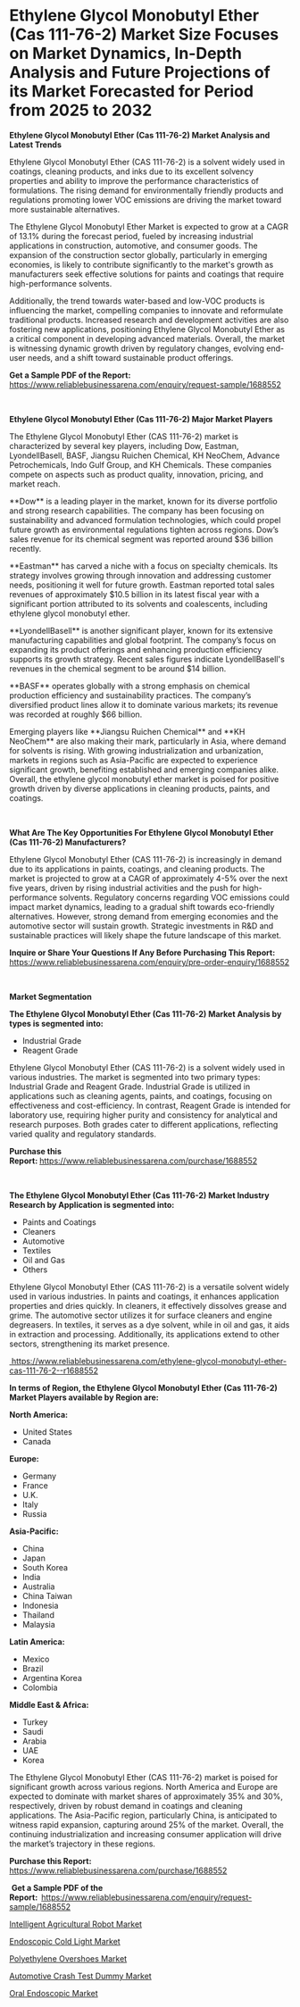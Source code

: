 <p><h1>Ethylene Glycol Monobutyl Ether (Cas 111-76-2) Market Size Focuses on Market Dynamics, In-Depth Analysis and Future Projections of its Market Forecasted for Period from 2025 to 2032</h1></p><p><strong>Ethylene Glycol Monobutyl Ether (Cas 111-76-2) Market Analysis and Latest Trends</strong></p>
<p><p>Ethylene Glycol Monobutyl Ether (CAS 111-76-2) is a solvent widely used in coatings, cleaning products, and inks due to its excellent solvency properties and ability to improve the performance characteristics of formulations. The rising demand for environmentally friendly products and regulations promoting lower VOC emissions are driving the market toward more sustainable alternatives. </p><p>The Ethylene Glycol Monobutyl Ether Market is expected to grow at a CAGR of 13.1% during the forecast period, fueled by increasing industrial applications in construction, automotive, and consumer goods. The expansion of the construction sector globally, particularly in emerging economies, is likely to contribute significantly to the market's growth as manufacturers seek effective solutions for paints and coatings that require high-performance solvents.</p><p>Additionally, the trend towards water-based and low-VOC products is influencing the market, compelling companies to innovate and reformulate traditional products. Increased research and development activities are also fostering new applications, positioning Ethylene Glycol Monobutyl Ether as a critical component in developing advanced materials. Overall, the market is witnessing dynamic growth driven by regulatory changes, evolving end-user needs, and a shift toward sustainable product offerings.</p></p>
<p><strong>Get a Sample PDF of the Report:&nbsp;</strong> <a href="https://www.reliablebusinessarena.com/enquiry/request-sample/1688552?utm_campaign=1948&utm_medium=2&utm_source=Github&utm_content=ia&utm_term=06012025&utm_id=ethylene-glycol-monobutyl-ether-cas-111-76-2">https://www.reliablebusinessarena.com/enquiry/request-sample/1688552</a></p>
<p>&nbsp;</p>
<p><strong>Ethylene Glycol Monobutyl Ether (Cas 111-76-2) Major Market Players</strong></p>
<p><p>The Ethylene Glycol Monobutyl Ether (CAS 111-76-2) market is characterized by several key players, including Dow, Eastman, LyondellBasell, BASF, Jiangsu Ruichen Chemical, KH NeoChem, Advance Petrochemicals, Indo Gulf Group, and KH Chemicals. These companies compete on aspects such as product quality, innovation, pricing, and market reach.</p><p>**Dow** is a leading player in the market, known for its diverse portfolio and strong research capabilities. The company has been focusing on sustainability and advanced formulation technologies, which could propel future growth as environmental regulations tighten across regions. Dow’s sales revenue for its chemical segment was reported around $36 billion recently.</p><p>**Eastman** has carved a niche with a focus on specialty chemicals. Its strategy involves growing through innovation and addressing customer needs, positioning it well for future growth. Eastman reported total sales revenues of approximately $10.5 billion in its latest fiscal year with a significant portion attributed to its solvents and coalescents, including ethylene glycol monobutyl ether.</p><p>**LyondellBasell** is another significant player, known for its extensive manufacturing capabilities and global footprint. The company’s focus on expanding its product offerings and enhancing production efficiency supports its growth strategy. Recent sales figures indicate LyondellBasell's revenues in the chemical segment to be around $14 billion.</p><p>**BASF** operates globally with a strong emphasis on chemical production efficiency and sustainability practices. The company’s diversified product lines allow it to dominate various markets; its revenue was recorded at roughly $66 billion.</p><p>Emerging players like **Jiangsu Ruichen Chemical** and **KH NeoChem** are also making their mark, particularly in Asia, where demand for solvents is rising. With growing industrialization and urbanization, markets in regions such as Asia-Pacific are expected to experience significant growth, benefiting established and emerging companies alike. Overall, the ethylene glycol monobutyl ether market is poised for positive growth driven by diverse applications in cleaning products, paints, and coatings.</p></p>
<p>&nbsp;</p>
<p><strong>What Are The Key Opportunities For Ethylene Glycol Monobutyl Ether (Cas 111-76-2) Manufacturers?</strong></p>
<p><p>Ethylene Glycol Monobutyl Ether (CAS 111-76-2) is increasingly in demand due to its applications in paints, coatings, and cleaning products. The market is projected to grow at a CAGR of approximately 4-5% over the next five years, driven by rising industrial activities and the push for high-performance solvents. Regulatory concerns regarding VOC emissions could impact market dynamics, leading to a gradual shift towards eco-friendly alternatives. However, strong demand from emerging economies and the automotive sector will sustain growth. Strategic investments in R&D and sustainable practices will likely shape the future landscape of this market.</p></p>
<p><strong>Inquire or Share Your Questions If Any Before Purchasing This Report:</strong> <a href="https://www.reliablebusinessarena.com/enquiry/pre-order-enquiry/1688552?utm_campaign=1948&utm_medium=2&utm_source=Github&utm_content=ia&utm_term=06012025&utm_id=ethylene-glycol-monobutyl-ether-cas-111-76-2">https://www.reliablebusinessarena.com/enquiry/pre-order-enquiry/1688552</a></p>
<p>&nbsp;</p>
<p><strong>Market Segmentation</strong></p>
<p><strong>The Ethylene Glycol Monobutyl Ether (Cas 111-76-2) Market Analysis by types is segmented into:</strong></p>
<p><ul><li>Industrial Grade</li><li>Reagent Grade</li></ul></p>
<p><p>Ethylene Glycol Monobutyl Ether (CAS 111-76-2) is a solvent widely used in various industries. The market is segmented into two primary types: Industrial Grade and Reagent Grade. Industrial Grade is utilized in applications such as cleaning agents, paints, and coatings, focusing on effectiveness and cost-efficiency. In contrast, Reagent Grade is intended for laboratory use, requiring higher purity and consistency for analytical and research purposes. Both grades cater to different applications, reflecting varied quality and regulatory standards.</p></p>
<p><strong>Purchase this Report:&nbsp;</strong><a href="https://www.reliablebusinessarena.com/purchase/1688552?utm_campaign=1948&utm_medium=2&utm_source=Github&utm_content=ia&utm_term=06012025&utm_id=ethylene-glycol-monobutyl-ether-cas-111-76-2">https://www.reliablebusinessarena.com/purchase/1688552</a></p>
<p>&nbsp;</p>
<p><strong>The Ethylene Glycol Monobutyl Ether (Cas 111-76-2) Market Industry Research by Application is segmented into:</strong></p>
<p><ul><li>Paints and Coatings</li><li>Cleaners</li><li>Automotive</li><li>Textiles</li><li>Oil and Gas</li><li>Others</li></ul></p>
<p><p>Ethylene Glycol Monobutyl Ether (CAS 111-76-2) is a versatile solvent widely used in various industries. In paints and coatings, it enhances application properties and dries quickly. In cleaners, it effectively dissolves grease and grime. The automotive sector utilizes it for surface cleaners and engine degreasers. In textiles, it serves as a dye solvent, while in oil and gas, it aids in extraction and processing. Additionally, its applications extend to other sectors, strengthening its market presence.</p></p>
<p><a href="https://www.reliablebusinessarena.com/ethylene-glycol-monobutyl-ether-cas-111-76-2--r1688552?utm_campaign=1948&utm_medium=2&utm_source=Github&utm_content=ia&utm_term=06012025&utm_id=ethylene-glycol-monobutyl-ether-cas-111-76-2">&nbsp;https://www.reliablebusinessarena.com/ethylene-glycol-monobutyl-ether-cas-111-76-2--r1688552</a></p>
<p><strong>In terms of Region, the Ethylene Glycol Monobutyl Ether (Cas 111-76-2) Market Players available by Region are:</strong></p>
<p>
    <p> <strong> North America: </strong>
        <ul>
            <li>United States</li>
            <li>Canada</li>
        </ul>
        </p> 
    <p> <strong> Europe: </strong>
        <ul>
            <li>Germany</li>
            <li>France</li>
            <li>U.K.</li>
            <li>Italy</li>
            <li>Russia</li>
        </ul>
        </p> 
    <p> <strong> Asia-Pacific: </strong>
        <ul>
            <li>China</li>
            <li>Japan</li>
            <li>South Korea</li>
            <li>India</li>
            <li>Australia</li>
            <li>China Taiwan</li>
            <li>Indonesia</li>
            <li>Thailand</li>
            <li>Malaysia</li>
        </ul>
        </p> 
    <p> <strong> Latin America: </strong>
        <ul>
            <li>Mexico</li>
            <li>Brazil</li>
            <li>Argentina Korea</li>
            <li>Colombia</li>
        </ul>
        </p> 
    <p> <strong> Middle East & Africa: </strong>
        <ul>
            <li>Turkey</li>
            <li>Saudi</li>
            <li>Arabia</li>
            <li>UAE</li>
            <li>Korea</li>
        </ul>
    </p>
    </p>
<p><p>The Ethylene Glycol Monobutyl Ether (CAS 111-76-2) market is poised for significant growth across various regions. North America and Europe are expected to dominate with market shares of approximately 35% and 30%, respectively, driven by robust demand in coatings and cleaning applications. The Asia-Pacific region, particularly China, is anticipated to witness rapid expansion, capturing around 25% of the market. Overall, the continuing industrialization and increasing consumer application will drive the market’s trajectory in these regions.</p></p>
<p><strong>Purchase this Report: </strong><a href="https://www.reliablebusinessarena.com/purchase/1688552?utm_campaign=1948&utm_medium=2&utm_source=Github&utm_content=ia&utm_term=06012025&utm_id=ethylene-glycol-monobutyl-ether-cas-111-76-2">https://www.reliablebusinessarena.com/purchase/1688552</a></p>
<p>&nbsp;<strong>Get a Sample PDF of the Report:&nbsp;&nbsp;</strong><a href="https://www.reliablebusinessarena.com/enquiry/request-sample/1688552?utm_campaign=1948&utm_medium=2&utm_source=Github&utm_content=ia&utm_term=06012025&utm_id=ethylene-glycol-monobutyl-ether-cas-111-76-2">https://www.reliablebusinessarena.com/enquiry/request-sample/1688552</a></p>
<p><strong></strong></p>
<p><p><a href="https://www.linkedin.com/pulse/sustainability-trends-intelligent-agricultural-robot-industry-icpmc?utm_campaign=1948&utm_medium=2&utm_source=Github&utm_content=ia&utm_term=06012025&utm_id=ethylene-glycol-monobutyl-ether-cas-111-76-2">Intelligent Agricultural Robot Market</a></p><p><a href="https://www.linkedin.com/pulse/endoscopic-cold-light-market-expected-continue-its-upward-trajectory-hqdwc?utm_campaign=1948&utm_medium=2&utm_source=Github&utm_content=ia&utm_term=06012025&utm_id=ethylene-glycol-monobutyl-ether-cas-111-76-2">Endoscopic Cold Light Market</a></p><p><a href="https://www.linkedin.com/pulse/polyethylene-overshoes-market-emerging-trends-future-prospects-on0xe?utm_campaign=1948&utm_medium=2&utm_source=Github&utm_content=ia&utm_term=06012025&utm_id=ethylene-glycol-monobutyl-ether-cas-111-76-2">Polyethylene Overshoes Market</a></p><p><a href="https://www.linkedin.com/pulse/automotive-crash-test-dummy-market-research-report-detail-sjn7e?utm_campaign=1948&utm_medium=2&utm_source=Github&utm_content=ia&utm_term=06012025&utm_id=ethylene-glycol-monobutyl-ether-cas-111-76-2">Automotive Crash Test Dummy Market</a></p><p><a href="https://www.linkedin.com/pulse/global-oral-endoscopic-market-trends-applications-forecast-0gccc?utm_campaign=1948&utm_medium=2&utm_source=Github&utm_content=ia&utm_term=06012025&utm_id=ethylene-glycol-monobutyl-ether-cas-111-76-2">Oral Endoscopic Market</a></p></p>